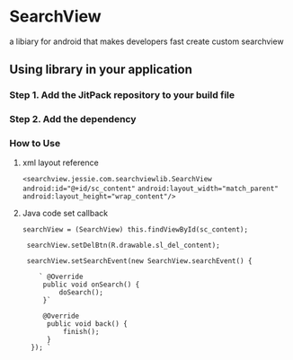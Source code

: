 # SearchView 
a libiary for android that makes developers fast create custom searchview 

## Using library in your application
### Step 1. Add the JitPack repository to your build file
### Step 2. Add the dependency
### How to Use
1. xml layout reference


    `<searchview.jessie.com.searchviewlib.SearchView`
         `android:id="@+id/sc_content"`
         `android:layout_width="match_parent"`
        `android:layout_height="wrap_content"/>`
         
2. Java code set callback

     `searchView = (SearchView) this.findViewById(sc_content);`

        searchView.setDelBtn(R.drawable.sl_del_content);
        
        searchView.setSearchEvent(new SearchView.searchEvent() {

           ` @Override
            public void onSearch() {
                doSearch();
            }`
      
            @Override
             public void back() {
                 finish();
             }
         }); `

